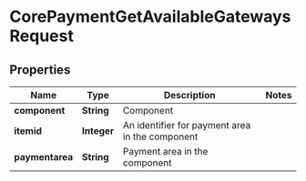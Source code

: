 

# CorePaymentGetAvailableGatewaysRequest


## Properties

| Name | Type | Description | Notes |
|------------ | ------------- | ------------- | -------------|
|**component** | **String** | Component |  |
|**itemid** | **Integer** | An identifier for payment area in the component |  |
|**paymentarea** | **String** | Payment area in the component |  |




